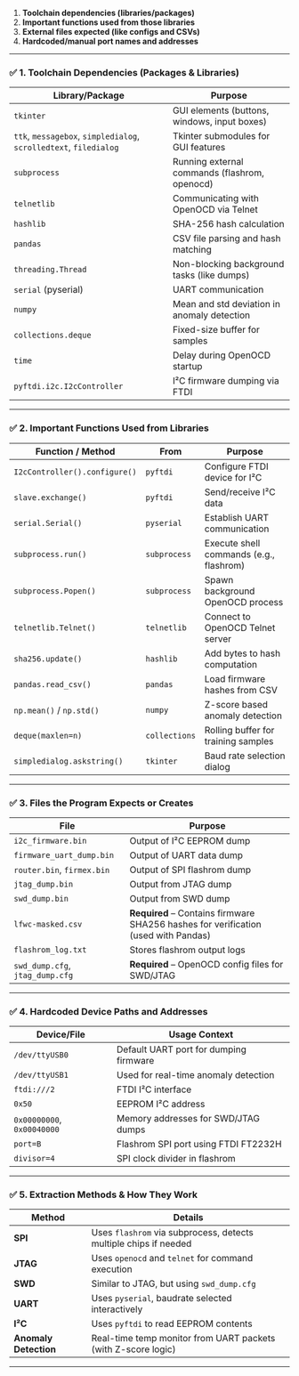 1. **Toolchain dependencies (libraries/packages)**
2. **Important functions used from those libraries**
3. **External files expected (like configs and CSVs)**
4. **Hardcoded/manual port names and addresses**

---

### ✅ **1. Toolchain Dependencies (Packages & Libraries)**

| **Library/Package**                                               | **Purpose**                                   |
| ----------------------------------------------------------------- | --------------------------------------------- |
| `tkinter`                                                         | GUI elements (buttons, windows, input boxes)  |
| `ttk`, `messagebox`, `simpledialog`, `scrolledtext`, `filedialog` | Tkinter submodules for GUI features           |
| `subprocess`                                                      | Running external commands (flashrom, openocd) |
| `telnetlib`                                                       | Communicating with OpenOCD via Telnet         |
| `hashlib`                                                         | SHA-256 hash calculation                      |
| `pandas`                                                          | CSV file parsing and hash matching            |
| `threading.Thread`                                                | Non-blocking background tasks (like dumps)    |
| `serial` (pyserial)                                               | UART communication                            |
| `numpy`                                                           | Mean and std deviation in anomaly detection   |
| `collections.deque`                                               | Fixed-size buffer for samples                 |
| `time`                                                            | Delay during OpenOCD startup                  |
| `pyftdi.i2c.I2cController`                                        | I²C firmware dumping via FTDI                 |

---

### ✅ **2. Important Functions Used from Libraries**

| **Function / Method**         | **From**      | **Purpose**                             |
| ----------------------------- | ------------- | --------------------------------------- |
| `I2cController().configure()` | `pyftdi`      | Configure FTDI device for I²C           |
| `slave.exchange()`            | `pyftdi`      | Send/receive I²C data                   |
| `serial.Serial()`             | `pyserial`    | Establish UART communication            |
| `subprocess.run()`            | `subprocess`  | Execute shell commands (e.g., flashrom) |
| `subprocess.Popen()`          | `subprocess`  | Spawn background OpenOCD process        |
| `telnetlib.Telnet()`          | `telnetlib`   | Connect to OpenOCD Telnet server        |
| `sha256.update()`             | `hashlib`     | Add bytes to hash computation           |
| `pandas.read_csv()`           | `pandas`      | Load firmware hashes from CSV           |
| `np.mean()` / `np.std()`      | `numpy`       | Z-score based anomaly detection         |
| `deque(maxlen=n)`             | `collections` | Rolling buffer for training samples     |
| `simpledialog.askstring()`    | `tkinter`     | Baud rate selection dialog              |

---

### ✅ **3. Files the Program Expects or Creates**

| **File**                        | **Purpose**                                                                        |
| ------------------------------- | ---------------------------------------------------------------------------------- |
| `i2c_firmware.bin`              | Output of I²C EEPROM dump                                                          |
| `firmware_uart_dump.bin`        | Output of UART data dump                                                           |
| `router.bin`, `firmex.bin`      | Output of SPI flashrom dump                                                        |
| `jtag_dump.bin`                 | Output from JTAG dump                                                              |
| `swd_dump.bin`                  | Output from SWD dump                                                               |
| `lfwc-masked.csv`               | **Required** – Contains firmware SHA256 hashes for verification (used with Pandas) |
| `flashrom_log.txt`              | Stores flashrom output logs                                                        |
| `swd_dump.cfg`, `jtag_dump.cfg` | **Required** – OpenOCD config files for SWD/JTAG                                   |

---

### ✅ **4. Hardcoded Device Paths and Addresses**

| **Device/File**            | **Usage Context**                      |
| -------------------------- | -------------------------------------- |
| `/dev/ttyUSB0`             | Default UART port for dumping firmware |
| `/dev/ttyUSB1`             | Used for real-time anomaly detection   |
| `ftdi:///2`                | FTDI I²C interface                     |
| `0x50`                     | EEPROM I²C address                     |
| `0x00000000`, `0x00040000` | Memory addresses for SWD/JTAG dumps    |
| `port=B`                   | Flashrom SPI port using FTDI FT2232H   |
| `divisor=4`                | SPI clock divider in flashrom          |

---

### ✅ **5. Extraction Methods & How They Work**

| **Method**            | **Details**                                                      |
| --------------------- | ---------------------------------------------------------------- |
| **SPI**               | Uses `flashrom` via subprocess, detects multiple chips if needed |
| **JTAG**              | Uses `openocd` and `telnet` for command execution                |
| **SWD**               | Similar to JTAG, but using `swd_dump.cfg`                        |
| **UART**              | Uses `pyserial`, baudrate selected interactively                 |
| **I²C**               | Uses `pyftdi` to read EEPROM contents                            |
| **Anomaly Detection** | Real-time temp monitor from UART packets (with Z-score logic)    |

---
